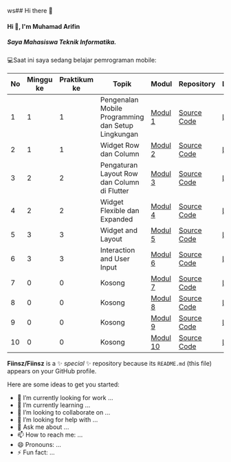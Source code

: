 ws## Hi there 👋

#### Hi 👋, I'm Muhamad Arifin 
##### Saya Mahasiswa Teknik Informatika.

💻Saat ini saya sedang belajar pemrograman mobile:

| No  | Minggu ke | Praktikum ke | Topik                                      | Modul                                                                                                                                                          | Repository                                  | Laporan |
| --- | --------- | ------------ | ------------------------------------------ | -------------------------------------------------------------------------------------------------------------------------------------------------------------- | ------------------------------------------- | ------- |
| 1   | 1         | 1            | Pengenalan Mobile Programming dan Setup Lingkungan | [Modul 1](https://docs.google.com/document/d/1aVRJTNYvTpJY1oBlYQX1pxzbSQFfJ98n/edit?usp=sharing&ouid=104944616880503288967&rtpof=true&sd=true "Modul 01") | [Source Code](https://github.com/Fiinsz/Modul1-mobile) | [Laporan]() |
| 2   | 1         | 1            | Widget Row dan Column                       | [Modul 2](https://docs.google.com/document/d/1bAyuU6jrKHtkA4Xj5qt7JtetDfKI22JQ/edit?usp=sharing&ouid=104944616880503288967&rtpof=true&sd=true "Modul 02") | [Source Code](https://github.com/Fiinsz/modul2-mobile) | [Laporan]() |
| 3   | 2         | 2            | Pengaturan Layout Row dan Column di Flutter | [Modul 3](https://docs.google.com/document/d/1xG5zvKOgwrAXow-jxBnv22rApHQjhqTO/edit?usp=sharing&ouid=104944616880503288967&rtpof=true&sd=true "Modul 03") | [Source Code](https://github.com/Fiinsz/modul3-mobile) | [Laporan]() |
| 4   | 2         | 2            | Widget Flexible dan Expanded                | [Modul 4](https://docs.google.com/document/d/11raVMCJFUIHBD0Df23qXv1r68YZ6I8C1/edit?usp=sharing&ouid=104944616880503288967&rtpof=true&sd=true "Modul 04") | [Source Code](https://github.com/Fiinsz/modul4-mobile) | [Laporan]() |
| 5   | 3         | 3            | Widget and Layout                           | [Modul 5](https://drive.google.com/file/d/1nWLRYG5A2OiUiMmCheIh8Y4obzZDTIvn/view?usp=drive_link) | [Source Code](https://github.com/Fiinsz/modul5-mobile) | [Laporan]() |
| 6   | 3         | 3            | Interaction and User Input                  | [Modul 6](https://drive.google.com/file/d/1pjfjrqb8Q7deY4s8oxj03RKm_t17GJHV/view?usp=drive_link) | [Source Code]() | [Laporan]() |
| 7   | 0         | 0            | Kosong                                      | [Modul 7]() | [Source Code]() | [Laporan]() |
| 8   | 0         | 0            | Kosong                                      | [Modul 8]() | [Source Code]() | [Laporan]() |
| 9   | 0         | 0            | Kosong                                      | [Modul 9]() | [Source Code]() | [Laporan]() |
| 10  | 0         | 0            | Kosong                                      | [Modul 10]() | [Source Code]() | [Laporan]() |



**Fiinsz/Fiinsz** is a ✨ _special_ ✨ repository because its `README.md` (this file) appears on your GitHub profile.

Here are some ideas to get you started:

- 🔭 I’m currently looking for work ...
- 🌱 I’m currently learning ...
- 👯 I’m looking to collaborate on ...
- 🤔 I’m looking for help with ...
- 💬 Ask me about ...
- 📫 How to reach me: ...
- 😄 Pronouns: ...
- ⚡ Fun fact: ...

